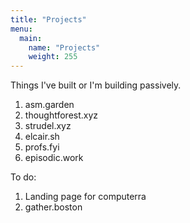 ```yaml
---
title: "Projects"
menu:
  main:
    name: "Projects"
    weight: 255
---
```


Things I've built or I'm building passively.
1. asm.garden
2. thoughtforest.xyz
3. strudel.xyz
4. elcair.sh
5. profs.fyi
6. episodic.work

To do:
1. Landing page for computerra
2. gather.boston